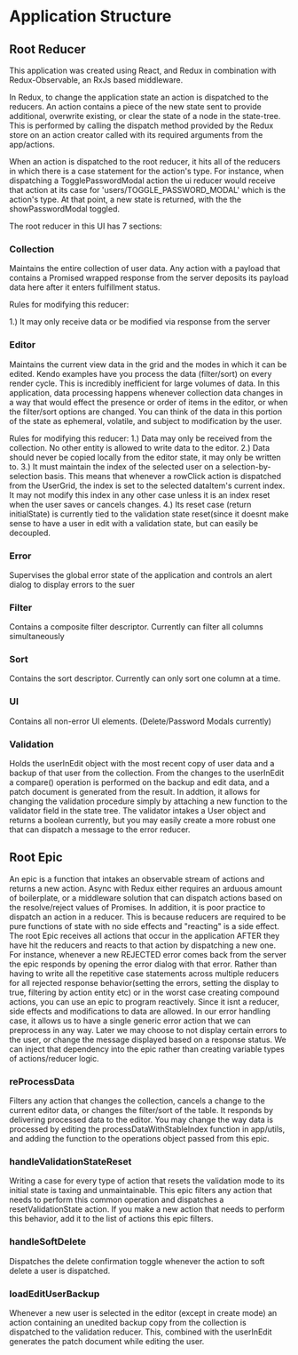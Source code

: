 # Application Structure

## Root Reducer

This application was created using React, and Redux in combination with Redux-Observable, an RxJs
based middleware. 

In Redux, to change the application state an action is dispatched to the reducers. An action contains a piece of the new state sent to provide additional, overwrite existing, or clear the state of a node in the state-tree. This is performed by calling the dispatch method provided by the  Redux store on an action creator called with its required arguments from the app/actions.

When an action is dispatched to the root reducer, it hits all of the reducers in which there is a case statement for the action's type. For instance, when
dispatching a TogglePasswordModal action the ui reducer would receive that action at its case for 'users/TOGGLE_PASSWORD_MODAL' which is the action's type. At that point, a new state is returned, with the the showPasswordModal toggled. 

The root reducer in this UI has 7 sections:

### Collection 
Maintains the entire collection of user data. Any action with a payload that contains a Promised wrapped response from the server deposits its payload data here after it enters fulfillment status.

Rules for modifying this reducer:
    
  1.) It may only receive data  or be modified via response from the server


### Editor

Maintains the current view data in the grid and the modes in which it can be edited. Kendo examples have you process the data (filter/sort) on every render cycle. This is incredibly inefficient for large volumes of data. In this application, data processing happens whenever collection data changes in a way that would effect the presence or order of items in the editor, or when the filter/sort options are changed. You can think of the data in this portion of the state as ephemeral, volatile, and subject to modification by the user.

Rules for modifying this reducer:
    1.) Data may only be received from the collection. No other entity is allowed to write data to the editor. 
    2.) Data should never be copied locally from the editor state, it may only be written to.
    3.) It must maintain the index of the selected user on a selection-by-selection basis. This means that whenever a rowClick action is dispatched from the UserGrid, the index is set to the selected dataItem's current index. It may not modify this index in any other case unless it is an index reset when the user saves or cancels changes.
    4.) Its reset case (return initialState) is currently tied to the validation state reset(since it doesnt make sense to have a user in edit with a validation state, but can easily be decoupled.

    

### Error

Supervises the global error state of the application and controls an alert dialog to display errors to the suer

### Filter

Contains a composite filter descriptor. Currently can filter all columns simultaneously

### Sort
Contains the sort descriptor. Currently can only sort one column at a time.

### UI

Contains all non-error UI elements. (Delete/Password Modals currently)

### Validation

Holds the userInEdit object with the most recent copy of user data and a backup of that user from the collection. From the changes to the userInEdit a compare() operation is performed on the backup and edit data, and a patch document is generated from the result. In addtion, it allows for changing the validation procedure simply by attaching a new function to the validator field in the state tree. The validator intakes a User object and returns a boolean currently, but you may easily create a more robust one that can dispatch a message to the error reducer.

## Root Epic

An epic is a function that intakes an observable stream of actions and returns a new action. Async with Redux either requires an arduous amount of boilerplate, or a middleware solution that can dispatch actions based on the resolve/reject values of Promises. In addition, it is poor practice to dispatch an action in a reducer. This is because reducers are required to be pure functions of state with no side effects and "reacting" is a side effect. The root Epic receives all actions that occur in the application AFTER they have hit the reducers and reacts to that action by dispatching a new one. For instance, whenever a new REJECTED error comes back from the server the epic responds by opening the error dialog with that error. Rather than having to write all the repetitive case statements across multiple reducers for all rejected response behavior(setting the errors, setting the display to true, filtering by action entity etc) or in the worst case creating compound actions, you can use an epic to program reactively. Since it isnt a reducer, side effects and modifications to data are allowed. In our error handling case, it allows us to have a single generic error action that we can preprocess in any way. Later we may choose to not display certain errors to the user, or change the message displayed based on a response status. We can inject that dependency into the epic rather than creating variable types of actions/reducer logic.

### reProcessData

Filters any action that changes the collection, cancels a change to the current editor data, or changes the filter/sort of the table. It responds by delivering processed data to the editor. You may change the way data is processed by editing the processDataWithStableIndex function in app/utils, and
adding the function to the operations object passed from this epic.


### handleValidationStateReset

Writing a case for every type of action that resets the validation mode to its initial state is taxing and unmaintainable. This epic filters any action that needs to perform this common operation and dispatches a resetValidationState action. If you make a new action that
needs to perform this behavior, add it to the list of actions this epic filters.

### handleSoftDelete

Dispatches the delete confirmation toggle whenever the action to soft delete a user is dispatched.

### loadEditUserBackup

Whenever a new user is selected in the editor (except in create mode) an action containing an unedited backup copy from the collection is dispatched to the validation reducer. This, combined with the userInEdit generates the patch document while editing the user.



